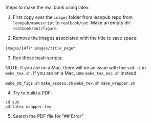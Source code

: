 Steps to make the real book using latex:

1) First copy over the `images` folder from leanpub repo
from `leanpub/manuscript` to `realbook/out`. Make an empty dir
`realbook/out/figure`.

2) Remove the images associated with the title to save space:

`images/1477*`
`images/title_page*`

3) Run these bash scripts:

NOTE: if you are on a Mac, there will be an issue with the `sed -i` in `make_tex.sh`.
If you are on a Mac, use `make_tex_mac.sh` instead.

`make_md_figs.sh`
`make_assess.sh`
`make_tex.sh`
`make_wrapper.sh`

4) Try to build a PDF:

```
cd out
pdflatex wrapper.tex
```

5) Search the PDF file for "## Error"

